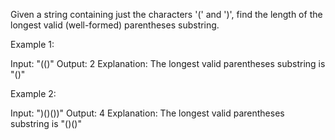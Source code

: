 Given a string containing just the characters '(' and ')', find the length of the longest valid (well-formed) parentheses substring.

Example 1:

Input: "(()"
Output: 2
Explanation: The longest valid parentheses substring is "()"



Example 2:

Input: ")()())"
Output: 4
Explanation: The longest valid parentheses substring is "()()"